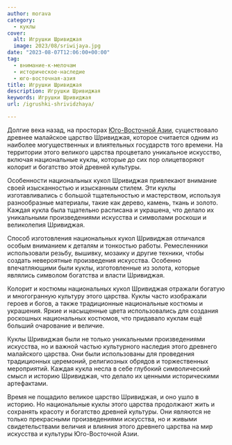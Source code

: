 ```yaml
---
author: morava
category:
  - куклы
cover:
  alt: Игрушки Шривиджая
  image: 2023/08/sriwijaya.jpg
date: "2023-08-07T12:06:00+00:00"
tag:
  - внимание-к-мелочам
  - историческое-наследие
  - юго-восточная-азия
title: Игрушки Шривиджая
description: Игрушки Шривиджая
keywords: Игрушки Шривиджая
url: /igrushki-shrividzhaya/

---
```

Долгие века назад, на просторах [Юго-Восточной Азии](https://www.adora.ru/igrushki-singapura/359/), существовало древнее малайское царство Шривиджая, которое считается одним из наиболее могущественных и влиятельных государств того времени. На территории этого великого царства процветало уникальное искусство, включая национальные куклы, которые до сих пор олицетворяют колорит и богатство этой древней культуры.

Особенности национальных кукол Шривиджая привлекают внимание своей изысканностью и изысканным стилем. Эти куклы изготавливались с большой тщательностью и мастерством, используя разнообразные материалы, такие как дерево, камень, ткань и золото. Каждая кукла была тщательно расписана и украшена, что делало их уникальными произведениями искусства и символами роскоши и великолепия Шривиджая.

Способ изготовления национальных кукол Шривиджая отличался особым вниманием к деталям и тонкостью работы. Ремесленники использовали резьбу, вышивку, мозаику и другие техники, чтобы создать невероятные произведения искусства. Особенно впечатляющими были куклы, изготовленные из золота, которые являлись символом богатства и власти Шривиджая.

Колорит и костюмы национальных кукол Шривиджая отражали богатую и многогранную культуру этого царства. Куклы часто изображали героев и богов, а также традиционные национальные костюмы и украшения. Яркие и насыщенные цвета использовались для создания роскошных национальных костюмов, что придавало куклам ещё больший очарование и величие.

Куклы Шривиджая были не только уникальными произведениями искусства, но и важной частью культурного наследия этого древнего малайского царства. Они были использованы для проведения традиционных церемоний, религиозных обрядов и торжественных мероприятий. Каждая кукла несла в себе глубокий символический смысл и историю Шривиджая, что делало их ценными историческими артефактами.

Время не пощадило великое царство Шривиджая, и оно ушло в историю. Но национальные куклы этого царства продолжают жить и сохранять красоту и богатство древней культуры. Они являются не только прекрасными произведениями искусства, но и живыми свидетельствами величия и влияния этого древнего царства на мир искусства и культуры Юго-Восточной Азии.
